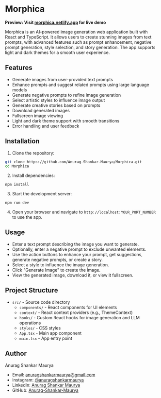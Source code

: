 # Morphica

**Preview: Visit [morphica.netlify.app](https://morphica.netlify.app) for live demo**

Morphica is an AI-powered image generation web application built with React and TypeScript. It allows users to create stunning images from text prompts, with advanced features such as prompt enhancement, negative prompt generation, style selection, and story generation. The app supports light and dark themes for a smooth user experience.

## Features

- Generate images from user-provided text prompts
- Enhance prompts and suggest related prompts using large language models
- Generate negative prompts to refine image generation
- Select artistic styles to influence image output
- Generate creative stories based on prompts
- Download generated images
- Fullscreen image viewing
- Light and dark theme support with smooth transitions
- Error handling and user feedback

## Installation

1. Clone the repository:

```bash
git clone https://github.com/Anurag-Shankar-Maurya/Morphica.git
cd Morphica
```

2. Install dependencies:

```bash
npm install
```

3. Start the development server:

```bash
npm run dev
```

4. Open your browser and navigate to `http://localhost:YOUR_PORT_NUMBER` to use the app.

## Usage

- Enter a text prompt describing the image you want to generate.
- Optionally, enter a negative prompt to exclude unwanted elements.
- Use the action buttons to enhance your prompt, get suggestions, generate negative prompts, or create a story.
- Select a style to influence the image generation.
- Click "Generate Image" to create the image.
- View the generated image, download it, or view it fullscreen.

## Project Structure

- `src/` - Source code directory
  - `components/` - React components for UI elements
  - `context/` - React context providers (e.g., ThemeContext)
  - `hooks/` - Custom React hooks for image generation and LLM operations
  - `styles/` - CSS styles
  - `App.tsx` - Main app component
  - `main.tsx` - App entry point

## Author

Anurag Shankar Maurya
- Email: [anuragshankarmaurya@gmail.com](mailto:anuragshankarmaurya@gmail.com) 
- Instagram: [@anuragshankarmaurya](https://www.instagram.com/anuragshankarmaurya/)  
- LinkedIn: [Anurag Shankar Maurya](https://www.linkedin.com/in/anurag-shankar-maurya/)  
- GitHub: [Anurag-Shankar-Maurya](https://github.com/Anurag-Shankar-Maurya)  
